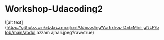 # Workshop-Udacoding2

![alt text](https://github.com/abdazzamajhari/UdacodingWorkshop_DataMiningNLP/blob/main/abdul azzam ajhari.jpeg?raw=true)
